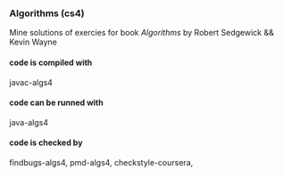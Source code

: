 ### Algorithms (cs4)
Mine solutions of exercies for book *Algorithms* by Robert Sedgewick && Kevin Wayne


#### code is compiled with
javac-algs4

#### code can be runned with
java-algs4

#### code is checked by 
findbugs-algs4,
pmd-algs4,
checkstyle-coursera,

